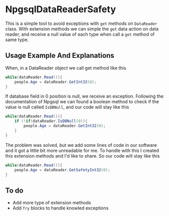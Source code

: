 # NpgsqlDataReaderSafety

This is a simple tool to avoid exceptions with `get` methods on `DataReader` class.
With extension methods we can simple the `get` data action on data reader, and receive a null value of each type when call a `get` method of same type.

## Usage Example And Explanations

When, in a DataReader object we call get method like this

```c#
while(dataReader.Read()){
    people.Age = dataReader.GetInt32(0);
}
```

If database field in 0 position is null, we receive an exception. Following the documentation of Npgsql we can found a boolean method to check if the value is null called `IsDBNull`, and our code will stay like this

```c#
while(dataReader.Read()){
    if (!if(dataReader.IsDBNull(0)){
        people.Age = dataReader.GetInt32(0);
    }
}
```

The problem was solved, but we add some lines of code in our software and it got a little bit more unreadable for me.
To handle with this I created this extension methods and I'd like to share. So our code will stay like this

```c#
while(dataReader.Read()){
    people.Age = dataReader.GetSafetyInt32(0);
}
```

## To do

* Add more type of extension methods
* Add `Try` blocks to handle knowled exceptions